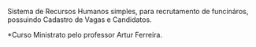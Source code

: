 Sistema de Recursos Humanos simples, para recrutamento de funcináros, possuindo Cadastro de Vagas e Candidatos.

*Curso Ministrato pelo professor Artur Ferreira.
